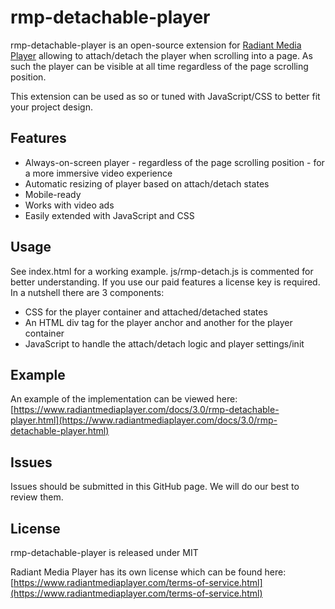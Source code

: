 # rmp-detachable-player

rmp-detachable-player is an open-source extension for [Radiant Media Player](https://www.radiantmediaplayer.com) 
allowing to attach/detach the player when scrolling into a page. As such the player can be visible at all time regardless 
of the page scrolling position.

This extension can be used as so or tuned with JavaScript/CSS to better fit your project design.

## Features
- Always-on-screen player - regardless of the page scrolling position - for a more immersive video experience
- Automatic resizing of player based on attach/detach states 
- Mobile-ready
- Works with video ads
- Easily extended with JavaScript and CSS

## Usage
See index.html for a working example. js/rmp-detach.js is commented for better understanding. 
If you use our paid features a license key is required. In a nutshell there are 3 components:
- CSS for the player container and attached/detached states
- An HTML div tag for the player anchor and another for the player container
- JavaScript to handle the attach/detach logic and player settings/init

## Example
An example of the implementation can be viewed here: [https://www.radiantmediaplayer.com/docs/3.0/rmp-detachable-player.html](https://www.radiantmediaplayer.com/docs/3.0/rmp-detachable-player.html)

## Issues
Issues should be submitted in this GitHub page. We will do our best to review them.

## License
rmp-detachable-player is released under MIT

Radiant Media Player has its own license which can be found here: [https://www.radiantmediaplayer.com/terms-of-service.html](https://www.radiantmediaplayer.com/terms-of-service.html)
